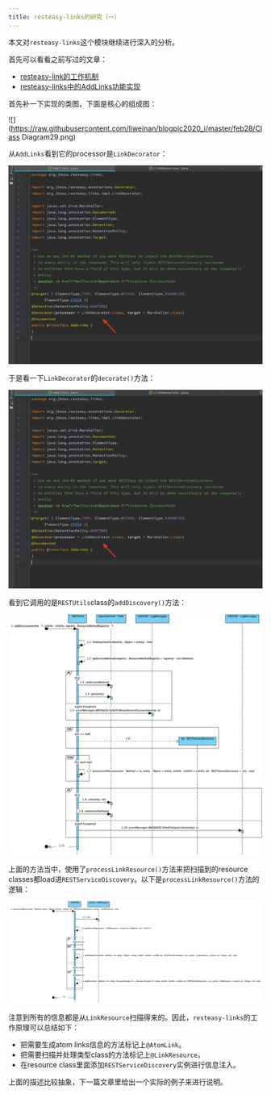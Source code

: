 ```yaml
---
title: resteasy-links的研究（一）
---
```


本文对`resteasy-links`这个模块继续进行深入的分析。

首先可以看看之前写过的文章：

* [resteasy-link的工作机制](https://weinan.io/2018/12/04/resteasy.html)
* [resteasy-links中的AddLinks功能实现](https://weinan.io/2018/12/01/resteasy.html)

首先补一下实现的类图，下面是核心的组成图：

![](https://raw.githubusercontent.com/liweinan/blogpic2020_i/master/feb28/Class Diagram29.png)

从`AddLinks`看到它的processor是`LinkDecorator`：

![](https://raw.githubusercontent.com/liweinan/blogpic2020_i/master/feb28/B48653ED-1DE4-4672-B3FF-C726FFE40626.png)

于是看一下`LinkDecorator`的`decorate()`方法：

![](https://raw.githubusercontent.com/liweinan/blogpic2020_i/master/feb28/B48653ED-1DE4-4672-B3FF-C726FFE40626.png)

看到它调用的是`RESTUtils`class的`addDiscovery()`方法：

![](https://raw.githubusercontent.com/liweinan/blogpic2020_i/master/feb28/2221.png)

上面的方法当中，使用了`processLinkResource()`方法来把扫描到的resource classes都load进`RESTServiceDiscovery`。以下是`processLinkResource()`方法的逻辑：

![](https://raw.githubusercontent.com/liweinan/blogpic2020_i/master/feb28/Untitled.png)

注意到所有的信息都是从`LinkResource`扫描得来的。因此，`resteasy-links`的工作原理可以总结如下：

* 把需要生成atom links信息的方法标记上`@AtomLink`。
* 把需要扫描并处理类型class的方法标记上`@LinkResource`。
* 在resource class里面添加`RESTServiceDiscovery`实例进行信息注入。

上面的描述比较抽象，下一篇文章里给出一个实际的例子来进行说明。

